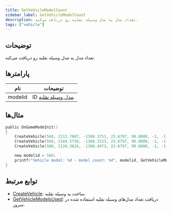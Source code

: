 ```yaml
---
title: GetVehicleModelCount
sidebar_label: GetVehicleModelCount
description: تعداد مدل یه مدل وسیله نقلیه رو دریافت می‌کنه.
tags: ["vehicle"]
---
```


<VersionWarn version='omp v1.1.0.2612' />

## توضیحات

تعداد مدل یه مدل وسیله نقلیه رو دریافت می‌کنه.

## پارامترها

| نام    | توضیحات                                            |
|---------|--------------------------------------------------------|
| modelid | ID [مدل وسیله نقلیه](../resources/vehicleid). |

## مثال‌ها

```c
public OnGameModeInit()
{
    CreateVehicle(560, 2112.7607, -1308.3751, 23.6797, 90.0000, -1, -1, 100);
	CreateVehicle(560, 2104.5730, -1308.3313, 23.6797, 90.0000, -1, -1, 100);
	CreateVehicle(560, 2120.3616, -1308.4973, 23.6797, 90.0000, -1, -1, 100);

    new modelid = 560;
    printf("Vehicle model: %d - model count: %d", modelid, GetVehicleModelCount(modelid)); // Vehicle model: 560 - model count: 3
}
```

## توابع مرتبط

- [CreateVehicle](CreateVehicle): ساخت یه وسیله نقلیه.
- [GetVehicleModelsUsed](GetVehicleModelsUsed): دریافت تعداد مدل‌های وسیله نقلیه استفاده شده در سرور.